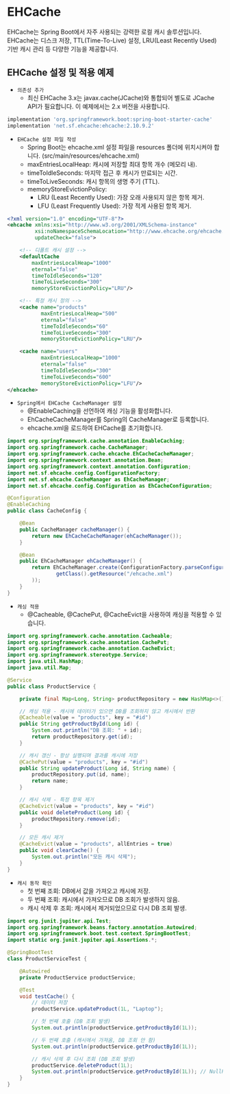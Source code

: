 # EHCache

EHCache는 Spring Boot에서 자주 사용되는 강력한 로컬 캐시 솔루션입니다. EHCache는 디스크 저장, TTL(Time-To-Live) 설정, LRU(Least Recently Used) 기반 캐시 관리 등 다양한 기능을 제공합니다.

## EHCache 설정 및 적용 예제

 - `의존성 추가`
    - 최신 EHCache 3.x는 javax.cache(JCache)와 통합되어 별도로 JCache API가 필요합니다. 이 예제에서는 2.x 버전을 사용합니다.
```groovy
implementation 'org.springframework.boot:spring-boot-starter-cache'
implementation 'net.sf.ehcache:ehcache:2.10.9.2'
```

 - `EHCache 설정 파일 작성`
    - Spring Boot는 ehcache.xml 설정 파일을 resources 폴더에 위치시켜야 합니다. (src/main/resources/ehcache.xml)
    - maxEntriesLocalHeap: 캐시에 저장할 최대 항목 개수 (메모리 내).
    - timeToIdleSeconds: 마지막 접근 후 캐시가 만료되는 시간.
    - timeToLiveSeconds: 캐시 항목의 생명 주기 (TTL).
    - memoryStoreEvictionPolicy:
        - LRU (Least Recently Used): 가장 오래 사용되지 않은 항목 제거.
        - LFU (Least Frequently Used): 가장 적게 사용된 항목 제거.
```xml
<?xml version="1.0" encoding="UTF-8"?>
<ehcache xmlns:xsi="http://www.w3.org/2001/XMLSchema-instance"
         xsi:noNamespaceSchemaLocation="http://www.ehcache.org/ehcache.xsd"
         updateCheck="false">

    <!-- 디폴트 캐시 설정 -->
    <defaultCache
        maxEntriesLocalHeap="1000"
        eternal="false"
        timeToIdleSeconds="120"
        timeToLiveSeconds="300"
        memoryStoreEvictionPolicy="LRU"/>

    <!-- 특정 캐시 정의 -->
    <cache name="products"
           maxEntriesLocalHeap="500"
           eternal="false"
           timeToIdleSeconds="60"
           timeToLiveSeconds="300"
           memoryStoreEvictionPolicy="LRU"/>

    <cache name="users"
           maxEntriesLocalHeap="1000"
           eternal="false"
           timeToIdleSeconds="300"
           timeToLiveSeconds="600"
           memoryStoreEvictionPolicy="LFU"/>
</ehcache>
```

 - `Spring에서 EHCache CacheManager 설정`
    - @EnableCaching을 선언하여 캐싱 기능을 활성화합니다.
    - EhCacheCacheManager를 Spring의 CacheManager로 등록합니다.
    - ehcache.xml을 로드하여 EHCache를 초기화합니다.
```java
import org.springframework.cache.annotation.EnableCaching;
import org.springframework.cache.CacheManager;
import org.springframework.cache.ehcache.EhCacheCacheManager;
import org.springframework.context.annotation.Bean;
import org.springframework.context.annotation.Configuration;
import net.sf.ehcache.config.ConfigurationFactory;
import net.sf.ehcache.CacheManager as EhCacheManager;
import net.sf.ehcache.config.Configuration as EhCacheConfiguration;

@Configuration
@EnableCaching
public class CacheConfig {

    @Bean
    public CacheManager cacheManager() {
        return new EhCacheCacheManager(ehCacheManager());
    }

    @Bean
    public EhCacheManager ehCacheManager() {
        return EhCacheManager.create(ConfigurationFactory.parseConfiguration(
                getClass().getResource("/ehcache.xml")
        ));
    }
}
```

 - `캐싱 적용`
    - @Cacheable, @CachePut, @CacheEvict을 사용하여 캐싱을 적용할 수 있습니다.
```java
import org.springframework.cache.annotation.Cacheable;
import org.springframework.cache.annotation.CachePut;
import org.springframework.cache.annotation.CacheEvict;
import org.springframework.stereotype.Service;
import java.util.HashMap;
import java.util.Map;

@Service
public class ProductService {

    private final Map<Long, String> productRepository = new HashMap<>();

    // 캐싱 적용 - 캐시에 데이터가 있으면 DB를 조회하지 않고 캐시에서 반환
    @Cacheable(value = "products", key = "#id")
    public String getProductById(Long id) {
        System.out.println("DB 조회: " + id);
        return productRepository.get(id);
    }

    // 캐시 갱신 - 항상 실행되며 결과를 캐시에 저장
    @CachePut(value = "products", key = "#id")
    public String updateProduct(Long id, String name) {
        productRepository.put(id, name);
        return name;
    }

    // 캐시 삭제 - 특정 항목 제거
    @CacheEvict(value = "products", key = "#id")
    public void deleteProduct(Long id) {
        productRepository.remove(id);
    }

    // 모든 캐시 제거
    @CacheEvict(value = "products", allEntries = true)
    public void clearCache() {
        System.out.println("모든 캐시 삭제");
    }
}
```

 - `캐시 동작 확인`
    - 첫 번째 조회: DB에서 값을 가져오고 캐시에 저장.
    - 두 번째 조회: 캐시에서 가져오므로 DB 조회가 발생하지 않음.
    - 캐시 삭제 후 조회: 캐시에서 제거되었으므로 다시 DB 조회 발생.
```java
import org.junit.jupiter.api.Test;
import org.springframework.beans.factory.annotation.Autowired;
import org.springframework.boot.test.context.SpringBootTest;
import static org.junit.jupiter.api.Assertions.*;

@SpringBootTest
class ProductServiceTest {

    @Autowired
    private ProductService productService;

    @Test
    void testCache() {
        // 데이터 저장
        productService.updateProduct(1L, "Laptop");

        // 첫 번째 호출 (DB 조회 발생)
        System.out.println(productService.getProductById(1L));

        // 두 번째 호출 (캐시에서 가져옴, DB 조회 안 함)
        System.out.println(productService.getProductById(1L));

        // 캐시 삭제 후 다시 조회 (DB 조회 발생)
        productService.deleteProduct(1L);
        System.out.println(productService.getProductById(1L)); // NullPointerException 가능
    }
}
```
